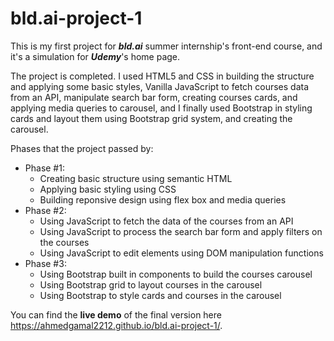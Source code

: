 # bld.ai-project-1
This is my first project for ***bld.ai*** summer internship's front-end course, and it's a simulation for ***Udemy***'s home page.

The project is completed.
I used HTML5 and CSS in building the structure and applying some basic styles, Vanilla JavaScript to fetch courses data from an API, manipulate search bar form, creating courses cards, and applying media queries to carousel, and I finally used Bootstrap in styling cards and layout them using Bootstrap grid system, and creating the carousel.

Phases that the project passed by:
- Phase #1:
  - Creating basic structure using semantic HTML
  - Applying basic styling using CSS
  - Building reponsive design using flex box and media queries
- Phase #2:
  - Using JavaScript to fetch the data of the courses from an API
  - Using JavaScript to process the search bar form and apply filters on the courses
  - Using JavaScript to edit elements using DOM manipulation functions
- Phase #3:
  - Using Bootstrap built in components to build the courses carousel
  - Using Bootstrap grid to layout courses in the carousel
  - Using Bootstrap to style cards and courses in the carousel

You can find the **live demo** of the final version here https://ahmedgamal2212.github.io/bld.ai-project-1/.
